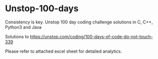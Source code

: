 # Unstop-100-days
Consistency is key. Unstop 100 day coding challenge solutions in C, C++, Python3 and Java

Solutions to https://unstop.com/coding/100-days-of-code-do-not-touch-339

Please refer to attached excel sheet for detailed analytics.
